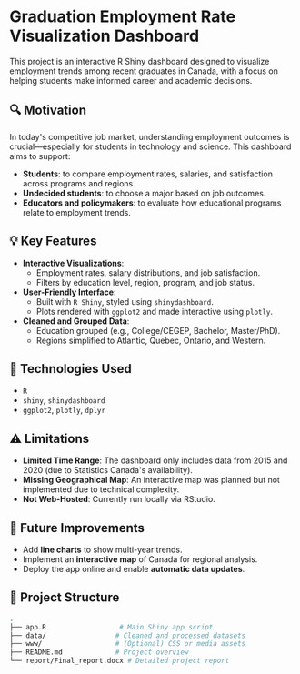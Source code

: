 # Graduation Employment Rate Visualization Dashboard

This project is an interactive R Shiny dashboard designed to visualize employment trends among recent graduates in Canada, with a focus on helping students make informed career and academic decisions.

## 🔍 Motivation

In today's competitive job market, understanding employment outcomes is crucial—especially for students in technology and science. This dashboard aims to support:

- **Students**: to compare employment rates, salaries, and satisfaction across programs and regions.
- **Undecided students**: to choose a major based on job outcomes.
- **Educators and policymakers**: to evaluate how educational programs relate to employment trends.

## 💡 Key Features

- **Interactive Visualizations**:
  - Employment rates, salary distributions, and job satisfaction.
  - Filters by education level, region, program, and job status.
- **User-Friendly Interface**:
  - Built with `R Shiny`, styled using `shinydashboard`.
  - Plots rendered with `ggplot2` and made interactive using `plotly`.
- **Cleaned and Grouped Data**:
  - Education grouped (e.g., College/CEGEP, Bachelor, Master/PhD).
  - Regions simplified to Atlantic, Quebec, Ontario, and Western.

## 🧪 Technologies Used

- `R`
- `shiny`, `shinydashboard`
- `ggplot2`, `plotly`, `dplyr`

## ⚠️ Limitations

- **Limited Time Range**: The dashboard only includes data from 2015 and 2020 (due to Statistics Canada's availability).
- **Missing Geographical Map**: An interactive map was planned but not implemented due to technical complexity.
- **Not Web-Hosted**: Currently run locally via RStudio.

## 🚀 Future Improvements

- Add **line charts** to show multi-year trends.
- Implement an **interactive map** of Canada for regional analysis.
- Deploy the app online and enable **automatic data updates**.

## 📁 Project Structure

```bash
.
├── app.R                  # Main Shiny app script
├── data/                 # Cleaned and processed datasets
├── www/                  # (Optional) CSS or media assets
├── README.md             # Project overview
└── report/Final_report.docx # Detailed project report
